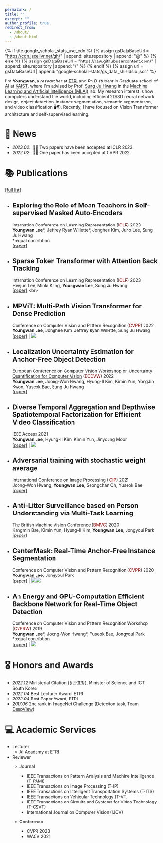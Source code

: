 ```yaml
---
permalink: /
title: ""
excerpt: ""
author_profile: true
redirect_from: 
  - /about/
  - /about.html
---
```


{% if site.google_scholar_stats_use_cdn %}
{% assign gsDataBaseUrl = "https://cdn.jsdelivr.net/gh/" | append: site.repository | append: "@" %}
{% else %}
{% assign gsDataBaseUrl = "https://raw.githubusercontent.com/" | append: site.repository | append: "/" %}
{% endif %}
{% assign url = gsDataBaseUrl | append: "google-scholar-stats/gs_data_shieldsio.json" %}

<span class='anchor' id='about-me'></span>

I'm **Youngwan**, a _researcher_ at [ETRI](https://www.etri.re.kr/eng/main/main.etri) and _Ph.D student_ in Graduate school of [AI](https://gsai.kaist.ac.kr/) at [KAIST](https://www.kaist.ac.kr/en/), where I'm advised by Prof. [Sung Ju Hwang](http://www.sungjuhwang.com/) in the [Machine Learning and Artificial Intelligence (MLAI)](https://www.mlai-kaist.com/) lab.
My research interest is how computers understand the world, including efficient 2D/3D neural network design, object detection, instance segmentation, semantic segmentation, and video classification 🖥️🌏. Recently, I have focused on Vision Transformer architecture and self-supervised learning. 



# 🎉 News
- *2023.02*: &nbsp;🎉🎉 Two papers have been accepted at ICLR 2023. 
- *2022.02*: &nbsp;🎉🎉 One paper has been accepted at CVPR 2022. 

# 📚 Publications 
[[full list](https://scholar.google.com/citations?user=EqemKYsAAAAJ&hl)]
* ## Exploring the Role of Mean Teachers in Self-supervised Masked Auto-Encoders <br>
    Internation Conference on Learning Representation (<span style="color:darkred">ICLR</span>) 2023  <br>
    **Youngwan Lee**\*, Jeffrey Ryan Willette\*, Jonghee Kim, Juho Lee, Sung Ju Hwang <br>
    *:equal contribtion <br>
    [[paper]](https://openreview.net/forum?id=7sn6Vxp92xV) <br>

 * ## Sparse Token Transformer with Attention Back Tracking <br>
    Internation Conference on Learning Representation (<span style="color:darkred">ICLR</span>) 2023  <br>
    Heejun Lee, Minki Kang, **Youngwan Lee**, Sung Ju Hwang <br>
    [[paper]](https://openreview.net/forum?id=VV0hSE8AxCw&referrer=%5BAuthor%20Console%5D(%2Fgroup%3Fid%3DICLR.cc%2F2023%2FConference%2FAuthors%23your-submissions)) <br>
 
 
 * ## MPViT: Multi-Path Vision Transformer for Dense Prediction <br>
    Conference on Computer Vision and Pattern Recognition (<span style="color:darkred">CVPR</span>) 2022  <br>
    **Youngwan Lee**, Jonghee Kim, Jeffrey Ryan Willette, Sung Ju Hwang <br>
    [[paper]](https://arxiv.org/abs/2112.11010) | [![](https://img.shields.io/github/stars/youngwanLEE/MPViT?style=social&label=Code+Stars)](https://github.com/youngwanLEE/MPViT) <br>

 * ## Localization Uncertainty Estimation for Anchor-Free Object Detection <br>
    European Conference on Computer Vision Workoshop on [Uncertainty Quantification for Computer Vision](https://uncv2022.github.io/) (<span style="color:darkred">ECCVW</span>) 2022  <br>
    **Youngwan Lee**, Joong-Won Hwang, Hyung-Il Kim, Kimin Yun, YongJin Kwon, Yuseok Bae, Sung Ju Hwang <br>
    [[paper]](https://arxiv.org/abs/2006.15607) <br>
    
 * ## Diverse Temporal Aggregation and Depthwise Spatiotemporal Factorization for Efficient Video Classification <br>
    IEEE Access 2021  <br>
    **Youngwan Lee**, Hyung-Il Kim, Kimin Yun, Jinyoung Moon <br>
    [[paper]](https://arxiv.org/abs/2012.00317) | [![](https://img.shields.io/github/stars/youngwanLEE/VoV3D?style=social&label=Code+Stars)](https://github.com/youngwanLEE/VoV3D) <br>

 * ## Adversarial training with stochastic weight average <br>
    International Conference on Image Processing (<span style="color:darkred">ICIP</span>) 2021<br>
    Joong-Won Hwang, **Youngwan Lee**, Seongchan Oh, Yuseok Bae<br>
    [[paper]](https://ieeexplore.ieee.org/abstract/document/9506548) <br>

 * ## Anti-Litter Surveillance based on Person Understanding via Multi-Task Learning <br>
    The British Machine Vision Conference (<span style="color:darkred">BMVC</span>) 2020<br>
    Kangmin Bae, Kimin Yun, Hyung-Il Kim, **Youngwan Lee**, Jongyoul Park <br>
    [[paper]](https://www.bmvc2020-conference.com/assets/papers/0279.pdf) <br>

 * ## CenterMask: Real-Time Anchor-Free Instance Segmentation <br>
    Conference on Computer Vision and Pattern Recognition (<span style="color:darkred">CVPR</span>) 2020 <br>
    **Youngwan Lee**, Jongyoul Park <br>
    [[paper]](https://arxiv.org/abs/1911.06667) | [![](https://img.shields.io/github/stars/youngwanLEE/CenterMask?style=social&label=Code1+Stars)](https://github.com/youngwanLEE/CenterMask)[![](https://img.shields.io/github/stars/youngwanLEE/centermask2?style=social&label=detectron2+Stars)](https://github.com/youngwanLEE/centermask2) <br>

 * ## An Energy and GPU-Computation Efficient Backbone Network for Real-Time Object Detection <br>
    Conference on Computer Vision and Pattern Recognition Workshop (<span style="color:darkred">CVPRW</span>) 2019  <br>
    **Youngwan Lee**\*, Joong-Won Hwang\*, Yuseok Bae, Jongyoul Park <br>
    *:equal contribtion <br>
    [[paper]](https://arxiv.org/abs/1904.09730) | [![](https://img.shields.io/github/stars/youngwanLEE/vovnet-detectron2?style=social&label=Code+Stars)](https://github.com/youngwanLEE/vovnet-detectron2) <br>


# 🎖 Honors and Awards
- *2022.12* Ministerial Citation (장관표창), Minister of Science and ICT, South Korea  
- *2022.04* Best Lecturer Award, ETRI 
- *2022.04* Best Paper Award, ETRI 
- *2017.06* 2nd rank in ImageNet Challenge (Detection task, Team [DeepView](https://image-net.org/challenges/LSVRC/2017/results)) 

<!-- # 📖 Educations
- *2019.06 - 2022.04 (now)*, Lorem ipsum dolor sit amet, consectetur adipiscing elit. Vivamus ornare aliquet ipsum, ac tempus justo dapibus sit amet. 
- *2015.09 - 2019.06*, Lorem ipsum dolor sit amet, consectetur adipiscing elit. Vivamus ornare aliquet ipsum, ac tempus justo dapibus sit amet.  -->

<!-- # 💬 Invited Talks
- *2021.06*, Lorem ipsum dolor sit amet, consectetur adipiscing elit. Vivamus ornare aliquet ipsum, ac tempus justo dapibus sit amet. 
- *2021.03*, Lorem ipsum dolor sit amet, consectetur adipiscing elit. Vivamus ornare aliquet ipsum, ac tempus justo dapibus sit amet.  \| [\[video\]](https://github.com/) -->

# 💻 Academic Services
- Lecturer
   - AI Academy at ETRI
- Reviewer
   - Journal
      - IEEE Transactions on Pattern Analysis and Machine Intelligence (T-PAMI)
      - IEEE Transactions on Image Processing (T-IP)
      - IEEE Transactions on Intelligent Transportation Systems (T-ITS)
      - IEEE Transactions on Vehicular Technology (T-VT)
      - IEEE Transactions on Circuits and Systems for Video Technology (T-CSVT)
      - International Journal on Computer Vision (IJCV)

   - Conference
      - CVPR 2023
      - WACV 2021
